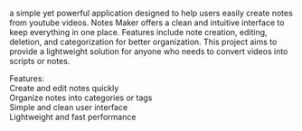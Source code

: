 a simple yet powerful application designed to help users easily create notes from youtube videos. Notes Maker offers a clean and intuitive interface to keep everything in one place. Features include note creation, editing, deletion, and categorization for better organization. This project aims to provide a lightweight solution for anyone who needs to convert videos into scripts or notes.    
        
Features:           
Create and edit notes quickly          
Organize notes into categories or tags            
Simple and clean user interface             
Lightweight and fast performance      
   
 
  
 
